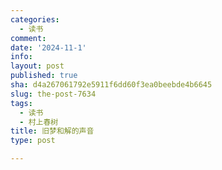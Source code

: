 ```yaml
---
categories:
  - 读书
comment: 
date: '2024-11-1'
info: 
layout: post
published: true
sha: d4a267061792e5911f6dd60f3ea0beebde4b6645
slug: the-post-7634
tags:
  - 读书
  - 村上春树
title: 旧梦和解的声音
type: post

---
```

